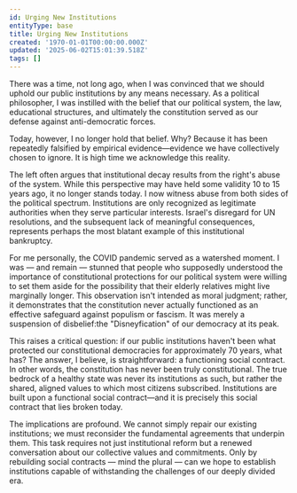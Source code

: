 ```yaml
---
id: Urging New Institutions
entityType: base
title: Urging New Institutions
created: '1970-01-01T00:00:00.000Z'
updated: '2025-06-02T15:01:39.518Z'
tags: []
---
```

There was a time, not long ago, when I was convinced that we should uphold our public institutions by any means necessary. As a political philosopher, I was instilled with the belief that our political system, the law, educational structures, and ultimately the constitution served as our defense against anti-democratic forces.

Today, however, I no longer hold that belief. Why? Because it has been repeatedly falsified by empirical evidence—evidence we have collectively chosen to ignore. It is high time we acknowledge this reality.

The left often argues that institutional decay results from the right's abuse of the system. While this perspective may have held some validity 10 to 15 years ago, it no longer stands today. I now witness abuse from both sides of the political spectrum. Institutions are only recognized as legitimate authorities when they serve particular interests. Israel's disregard for UN resolutions, and the subsequent lack of meaningful consequences, represents perhaps the most blatant example of this institutional bankruptcy.

For me personally, the COVID pandemic served as a watershed moment. I was — and remain — stunned that people who supposedly understood the importance of constitutional protections for our political system were willing to set them aside for the possibility that their elderly relatives might live marginally longer. This observation isn't intended as moral judgment; rather, it demonstrates that the constitution never actually functioned as an effective safeguard against populism or fascism. It was merely a suspension of disbelief:the "Disneyfication" of our democracy at its peak.

This raises a critical question: if our public institutions haven't been what protected our constitutional democracies for approximately 70 years, what has? The answer, I believe, is straightforward: a functioning social contract. In other words, the constitution has never been truly constitutional. The true bedrock of a healthy state was never its institutions as such, but rather the shared, aligned values to which most citizens subscribed. Institutions are built upon a functional social contract—and it is precisely this social contract that lies broken today.

The implications are profound. We cannot simply repair our existing institutions; we must reconsider the fundamental agreements that underpin them. This task requires not just institutional reform but a renewed conversation about our collective values and commitments. Only by rebuilding social contracts — mind the plural — can we hope to establish institutions capable of withstanding the challenges of our deeply divided era.
